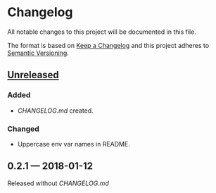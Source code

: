 # Changelog

All notable changes to this project will be documented in this file.

The format is based on [Keep a Changelog](http://keepachangelog.com)
and this project adheres to [Semantic Versioning](http://semver.org/spec/v2.0.0.html).


## [Unreleased]
### Added
- _CHANGELOG.md_ created.
### Changed
- Uppercase env var names in README.

## 0.2.1 — 2018-01-12
Released without _CHANGELOG.md_


[Unreleased]: https://github.com/dryewo/cyrus-config/compare/0.2.1...HEAD
